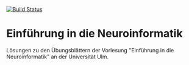 [![Build Status](https://travis-ci.org/aul12/Einfuehrung-in-die-Neuroinformatik.svg?branch=master)](https://travis-ci.org/aul12/Einfuehrung-in-die-Neuroinformatik)
# Einführung in die Neuroinformatik
Lösungen zu den Übungsblättern der Vorlesung "Einführung in die Neuroinformatik" an der Universität Ulm.


